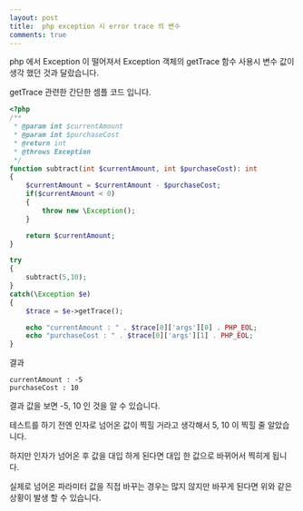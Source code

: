 ```yaml
---
layout: post
title:  php exception 시 error trace 의 변수
comments: true
---
```


php 에서 Exception 이 떨어져서 Exception 객체의 getTrace 함수 사용시 변수 값이 생각 했던 것과 달랐습니다.

getTrace 관련한 간단한 셈플 코드 입니다.

```php
<?php
/**
 * @param int $currentAmount
 * @param int $purchaseCost
 * @return int
 * @throws Exception
 */
function subtract(int $currentAmount, int $purchaseCost): int
{
    $currentAmount = $currentAmount - $purchaseCost;
    if($currentAmount < 0)
    {
        throw new \Exception();
    }

    return $currentAmount;
}

try
{
    subtract(5,10);
}
catch(\Exception $e)
{
    $trace = $e->getTrace();

    echo "currentAmount : " . $trace[0]['args'][0] . PHP_EOL;
    echo "purchaseCost : " . $trace[0]['args'][1] . PHP_EOL;
}
```

결과

```
currentAmount : -5
purchaseCost : 10
```

결과 값을 보면 -5, 10 인 것을 알 수 있습니다.

테스트를 하기 전엔 인자로 넘어온 값이 찍힐 거라고 생각해서 5, 10 이 찍힐 줄 알았습니다. 

하지만 인자가 넘어온 후 값을 대입 하게 된다면 대입 한 값으로 바뀌어서 찍히게 됩니다.

실제로 넘어온 파라미터 값을 직접 바꾸는 경우는 많지 않지만 바꾸게 된다면 위와 같은 상황이 발생 할 수 있습니다.